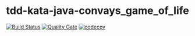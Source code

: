 # tdd-kata-java-convays_game_of_life
[![Build Status](https://travis-ci.org/tanerdiler/tdd-kata-java-convays_game_of_life.svg?branch=master)](https://travis-ci.org/tanerdiler/tdd-kata-java-convays_game_of_life)
[![Quality Gate](https://sonarcloud.io/api/project_badges/measure?project=jug.istanbul%3Aconvaysgame&metric=alert_status)](https://sonarcloud.io/dashboard?id=jug.istanbul%3Aconvaysgame)
[![codecov](https://codecov.io/gh/tanerdiler/tdd-kata-java-convays_game_of_life/branch/master/graph/badge.svg)](https://codecov.io/gh/tanerdiler/tdd-kata-java-convays_game_of_life)

